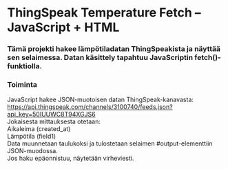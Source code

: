 # ThingSpeak Temperature Fetch – JavaScript + HTML
### Tämä projekti hakee lämpötiladatan ThingSpeakista ja näyttää sen selaimessa. Datan käsittely tapahtuu JavaScriptin fetch()-funktiolla.

### Toiminta
JavaScript hakee JSON-muotoisen datan ThingSpeak-kanavasta:  
https://api.thingspeak.com/channels/3100740/feeds.json?api_key=50IUUWC8T94XGJS6   
Jokaisesta mittauksesta otetaan:  
Aikaleima (created_at)    
Lämpötila (field1)  
Data muunnetaan taulukoksi ja tulostetaan selaimen #output-elementtiin JSON-muodossa.  
Jos haku epäonnistuu, näytetään virheviesti.

